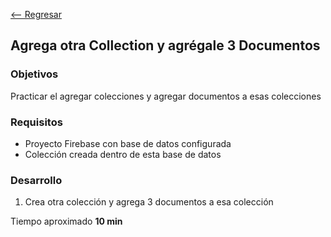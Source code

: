 [<-- Regresar](../)

## Agrega otra Collection y agrégale 3 Documentos

### Objetivos 

Practicar el agregar colecciones y agregar documentos a esas colecciones

### Requisitos 

- Proyecto Firebase con base de datos configurada
- Colección creada dentro de esta base de datos

### Desarrollo

1. Crea otra colección y agrega 3 documentos a esa colección

Tiempo aproximado **10 min**